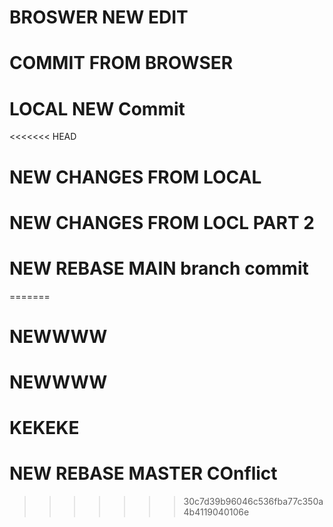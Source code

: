 # BROSWER NEW EDIT
# COMMIT FROM BROWSER
# LOCAL NEW Commit



<<<<<<< HEAD
# NEW CHANGES FROM LOCAL

# NEW CHANGES FROM LOCL PART 2

# NEW REBASE MAIN branch commit
=======
# NEWWWW
# NEWWWW
# KEKEKE

# NEW REBASE MASTER COnflict
>>>>>>> 30c7d39b96046c536fba77c350a4b4119040106e

